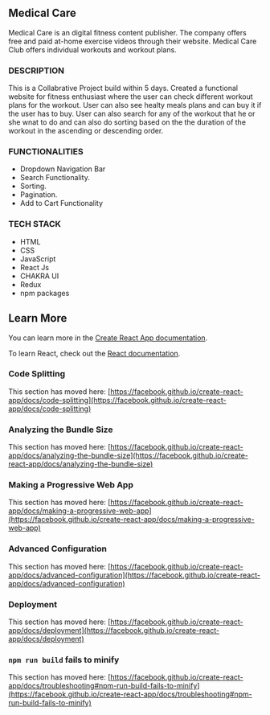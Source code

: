 
 ## Medical Care
 
Medical Care is an digital fitness content publisher. The company offers free and paid at-home exercise videos through their website. Medical Care Club offers individual workouts and workout plans.

### DESCRIPTION

This is a Collabrative Project build within 5 days. Created a functional website for fitness enthusiast where the user can check different workout plans for the workout. User can also see healty meals plans and can buy it if the user has to buy. User can also search for any of the workout that he or she wnat to do and can also do sorting based on the the duration of the workout in the ascending or descending order.

### FUNCTIONALITIES

* Dropdown Navigation Bar
* Search Functionality.
* Sorting. 
* Pagination.
* Add to Cart Functionality 

### TECH STACK

* HTML
* CSS 
* JavaScript
* React Js
* CHAKRA UI
* Redux
* npm packages

## Learn More

You can learn more in the [Create React App documentation](https://facebook.github.io/create-react-app/docs/getting-started).

To learn React, check out the [React documentation](https://reactjs.org/).

### Code Splitting

This section has moved here: [https://facebook.github.io/create-react-app/docs/code-splitting](https://facebook.github.io/create-react-app/docs/code-splitting)

### Analyzing the Bundle Size

This section has moved here: [https://facebook.github.io/create-react-app/docs/analyzing-the-bundle-size](https://facebook.github.io/create-react-app/docs/analyzing-the-bundle-size)

### Making a Progressive Web App

This section has moved here: [https://facebook.github.io/create-react-app/docs/making-a-progressive-web-app](https://facebook.github.io/create-react-app/docs/making-a-progressive-web-app)

### Advanced Configuration

This section has moved here: [https://facebook.github.io/create-react-app/docs/advanced-configuration](https://facebook.github.io/create-react-app/docs/advanced-configuration)

### Deployment

This section has moved here: [https://facebook.github.io/create-react-app/docs/deployment](https://facebook.github.io/create-react-app/docs/deployment)

### `npm run build` fails to minify

This section has moved here: [https://facebook.github.io/create-react-app/docs/troubleshooting#npm-run-build-fails-to-minify](https://facebook.github.io/create-react-app/docs/troubleshooting#npm-run-build-fails-to-minify)
